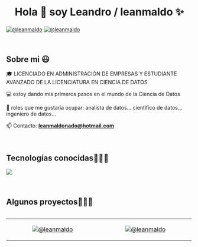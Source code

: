 <h1 align="center">Hola 👋  soy Leandro / leanmaldo ✨ </h1> 

<p align="left">
<a href="https://linkedin.com/in/leandro-maldonado-4938821ba" target="blank"><img align="center" src="https://img.shields.io/badge/LinkedIn-0077B5?style=for-the-badge&logo=linkedin&logoColor=white" alt="@leanmaldo"/></a>
<a href = "mailto:leanmaldonado@hotmail.com" target="blank"><img align="center" src="https://img.shields.io/badge/Gmail-D14836?style=for-the-badge&logo=gmail&logoColor=white" alt="@leanmaldo"  /></a>
  </p>
<br>
<h2>Sobre mi 😃</h2>
<!--Intro start-->

<p align="left">
🎓 LICENCIADO EN ADMINISTRACIÓN DE EMPRESAS Y ESTUDIANTE AVANZADO DE LA LICENCIATURA EN CIENCIA DE DATOS

💻 estoy dando mis primeros pasos en el mundo de la Ciencia de Datos 

📝 roles que me gustaría ocupar: analista de datos... científico de datos... ingeniero de datos... 

📫 Contacto: **leanmaldonado@hotmail.com**
<!--Intro end-->
  </p>
<br>

<h2 >Tecnologías conocidas👨🏻‍💻</h2>
<!--tech stack icons-->
<p align="left">
  <a href="https://skillicons.dev">
    <img src="https://skillicons.dev/icons?i=py,r,mysql,github,docker,vscode,mongodb,bash,linux" />
  </a>
</p>
<br>
<!-------------------------->
<div id="proyectos">
<h2 >Algunos proyectos👨🏻‍💻</h2>

<table align="left" >
<tr border="none">
  <td width="25%" align="center">
    <p align="center">
      <a href="https://github.com/leanmaldo/NTT_DATA_Retos" target="blank"><img align="center" src="https://img.shields.io/badge/GitHub-100000?style=for-the-badge&logo=github&logoColor=white" alt="@leanmaldo" /></a>
    </p>       
</td>
<td width="25%" align="center">
    <p align="center">
      <a href="https://github.com/leanmaldo/Human-Resource-Analytics" target="blank"><img align="center" src="https://img.shields.io/badge/GitHub-100000?style=for-the-badge&logo=github&logoColor=white" alt="@leanmaldo" /></a>
    </p>       
</td>
  
</tr>
</table>
  </div>
<br>
<br><br>
<br>
<br><br><br>
<br><br>


